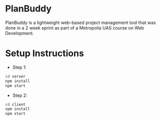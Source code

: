 # PlanBuddy
PlanBuddy is a lightweight web-based project management tool that was done in a 2 week sprint as part of a Metropolia UAS course on Web Development.

# Setup Instructions

- Step 1:

```bash
cd server
npm install
npm start
```

- Step 2:

```bash
cd client
npm install
npm start
```
